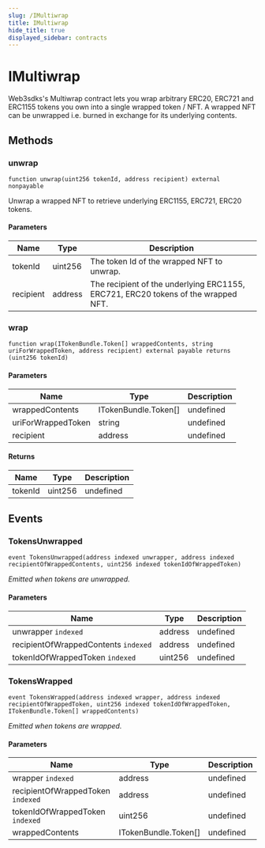```yaml
---
slug: /IMultiwrap
title: IMultiwrap
hide_title: true
displayed_sidebar: contracts
---
```


# IMultiwrap

Web3sdks&#39;s Multiwrap contract lets you wrap arbitrary ERC20, ERC721 and ERC1155 tokens you own into a single wrapped token / NFT. A wrapped NFT can be unwrapped i.e. burned in exchange for its underlying contents.

## Methods

### unwrap

```solidity
function unwrap(uint256 tokenId, address recipient) external nonpayable
```

Unwrap a wrapped NFT to retrieve underlying ERC1155, ERC721, ERC20 tokens.

#### Parameters

| Name      | Type    | Description                                                                       |
| --------- | ------- | --------------------------------------------------------------------------------- |
| tokenId   | uint256 | The token Id of the wrapped NFT to unwrap.                                        |
| recipient | address | The recipient of the underlying ERC1155, ERC721, ERC20 tokens of the wrapped NFT. |

### wrap

```solidity
function wrap(ITokenBundle.Token[] wrappedContents, string uriForWrappedToken, address recipient) external payable returns (uint256 tokenId)
```

#### Parameters

| Name               | Type                 | Description |
| ------------------ | -------------------- | ----------- |
| wrappedContents    | ITokenBundle.Token[] | undefined   |
| uriForWrappedToken | string               | undefined   |
| recipient          | address              | undefined   |

#### Returns

| Name    | Type    | Description |
| ------- | ------- | ----------- |
| tokenId | uint256 | undefined   |

## Events

### TokensUnwrapped

```solidity
event TokensUnwrapped(address indexed unwrapper, address indexed recipientOfWrappedContents, uint256 indexed tokenIdOfWrappedToken)
```

_Emitted when tokens are unwrapped._

#### Parameters

| Name                                 | Type    | Description |
| ------------------------------------ | ------- | ----------- |
| unwrapper `indexed`                  | address | undefined   |
| recipientOfWrappedContents `indexed` | address | undefined   |
| tokenIdOfWrappedToken `indexed`      | uint256 | undefined   |

### TokensWrapped

```solidity
event TokensWrapped(address indexed wrapper, address indexed recipientOfWrappedToken, uint256 indexed tokenIdOfWrappedToken, ITokenBundle.Token[] wrappedContents)
```

_Emitted when tokens are wrapped._

#### Parameters

| Name                              | Type                 | Description |
| --------------------------------- | -------------------- | ----------- |
| wrapper `indexed`                 | address              | undefined   |
| recipientOfWrappedToken `indexed` | address              | undefined   |
| tokenIdOfWrappedToken `indexed`   | uint256              | undefined   |
| wrappedContents                   | ITokenBundle.Token[] | undefined   |
